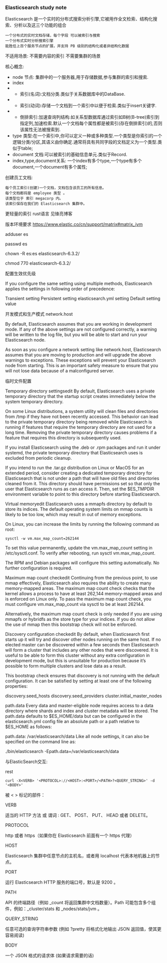 ### Elasticsearch study note ###
Elasticsearch 是一个实时的分布式搜索分析引擎,它被用作全文检索、结构化搜索、分析以及这三个功能的组合

	一个分布式的实时文档存储，每个字段 可以被索引与搜索
	一个分布式实时分析搜索引擎
	能胜任上百个服务节点的扩展，并支持 PB 级别的结构化或者非结构化数据

不适用场景:
不需要内容的索引
不需要集群的场景

核心概念:

- node 节点: 集群中的一个服务器,用于存储数据,参与集群的索引和搜索.
- index 
- - 索引(名词):文档分类.类似于关系数据库中的DataBase.
- - 索引(动词):存储一个文档到一个索引中以便于检索.类似于insert关键字.
- - 倒排索引:加速查询列结构.如关系型数据库通过索引如B树(B-tree)索引到指定列,加速检索.默认一个文档每个属性都是被索引(存在倒排索引)的,否则该属性无法被搜索到.
- type 类型:在一个索引中,你可以定义一种或多种类型.一个类型是你索引的一个逻辑分类/分区,其语义由你确定.通常将具有共同字段的文档定义为一个类型.类似于table;
- document 文档:可以被索引的基础信息单元.类似于Record.
- index,type,document关系:
	一个index有多个type,一个type有多个document,一个document有多个属性;

创建员工文档:

	每个员工索引(创建)一个文档，文档包含该员工的所有信息。
	每个文档都将是 employee 类型 。
	该类型位于 索引 megacorp 内。
	该索引保存在我们的 Elasticsearch 集群中。


更轻量的索引 rust语言 见锋亮博客

	
版本环境要求
https://www.elastic.co/cn/support/matrix#matrix_jvm


adduser es

passwd es

chown -R es:es elasticsearch-6.3.2/

chmod 770 elasticsearch-6.3.2/

配置生效优先级

If you configure the same setting using multiple methods, Elasticsearch applies the settings in following order of precedence:

Transient setting
Persistent setting 
elasticsearch.yml setting
Default setting value

开发模式和生产模式
network.host

By default, Elasticsearch assumes that you are working in development mode. If any of the above settings are not configured correctly, a warning will be written to the log file, but you will be able to start and run your Elasticsearch node.

As soon as you configure a network setting like network.host, Elasticsearch assumes that you are moving to production and will upgrade the above warnings to exceptions. These exceptions will prevent your Elasticsearch node from starting. This is an important safety measure to ensure that you will not lose data because of a malconfigured server.


临时文件配置


Temporary directory settingsedit
By default, Elasticsearch uses a private temporary directory that the startup script creates immediately below the system temporary directory.

On some Linux distributions, a system utility will clean files and directories from /tmp if they have not been recently accessed. This behavior can lead to the private temporary directory being removed while Elasticsearch is running if features that require the temporary directory are not used for a long time. Removing the private temporary directory causes problems if a feature that requires this directory is subsequently used.

If you install Elasticsearch using the .deb or .rpm packages and run it under systemd, the private temporary directory that Elasticsearch uses is excluded from periodic cleanup.

If you intend to run the .tar.gz distribution on Linux or MacOS for an extended period, consider creating a dedicated temporary directory for Elasticsearch that is not under a path that will have old files and directories cleaned from it. This directory should have permissions set so that only the user that Elasticsearch runs as can access it. Then, set the $ES_TMPDIR environment variable to point to this directory before starting Elasticsearch.



Virtual memoryedit
Elasticsearch uses a mmapfs directory by default to store its indices. The default operating system limits on mmap counts is likely to be too low, which may result in out of memory exceptions.

On Linux, you can increase the limits by running the following command as root:

    sysctl -w vm.max_map_count=262144

To set this value permanently, update the vm.max_map_count setting in /etc/sysctl.conf. To verify after rebooting, run sysctl vm.max_map_count.

The RPM and Debian packages will configure this setting automatically. No further configuration is required.

Maximum map count checkedit
Continuing from the previous point, to use mmap effectively, Elasticsearch also requires the ability to create many memory-mapped areas. The maximum map count check checks that the kernel allows a process to have at least 262,144 memory-mapped areas and is enforced on Linux only. To pass the maximum map count check, you must configure vm.max_map_count via sysctl to be at least 262144.

Alternatively, the maximum map count check is only needed if you are using mmapfs or hybridfs as the store type for your indices. If you do not allow the use of mmap then this bootstrap check will not be enforced.


Discovery configuration checkedit
By default, when Elasticsearch first starts up it will try and discover other nodes running on the same host. If no elected master can be discovered within a few seconds then Elasticsearch will form a cluster that includes any other nodes that were discovered. It is useful to be able to form this cluster without any extra configuration in development mode, but this is unsuitable for production because it’s possible to form multiple clusters and lose data as a result.

This bootstrap check ensures that discovery is not running with the default configuration. It can be satisfied by setting at least one of the following properties:

discovery.seed_hosts
discovery.seed_providers
cluster.initial_master_nodes


path.data
Every data and master-eligible node requires access to a data directory where shards and index and cluster metadata will be stored. The path.data defaults to $ES_HOME/data but can be configured in the elasticsearch.yml config file an absolute path or a path relative to $ES_HOME as follows:

path.data:  /var/elasticsearch/data
Like all node settings, it can also be specified on the command line as:

./bin/elasticsearch -Epath.data=/var/elasticsearch/data


与ElasticSearch交互:

rest

	curl -X<VERB> '<PROTOCOL>://<HOST>:<PORT>/<PATH>?<QUERY_STRING>' -d '<BODY>'

被 < > 标记的部件：

VERB

适当的 HTTP 方法 或 谓词 : GET、 POST、 PUT、 HEAD 或者 DELETE。

PROTOCOL

http 或者 https（如果你在 Elasticsearch 前面有一个 https 代理）

HOST

Elasticsearch 集群中任意节点的主机名，或者用 localhost 代表本地机器上的节点。

PORT

运行 Elasticsearch HTTP 服务的端口号，默认是 9200 。

PATH

API 的终端路径（例如 _count 将返回集群中文档数量）。Path 可能包含多个组件，例如：_cluster/stats 和 _nodes/stats/jvm 。

QUERY_STRING

任意可选的查询字符串参数 (例如 ?pretty 将格式化地输出 JSON 返回值，使其更容易阅读)

BODY

一个 JSON 格式的请求体 (如果请求需要的话)

